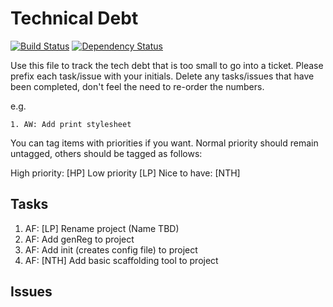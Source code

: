 # Technical Debt

[![Build Status](https://travis-ci.org/foxleigh81/ctgen.svg?branch=master)](https://travis-ci.org/foxleigh81/ctgen)
[![Dependency Status](https://gemnasium.com/foxleigh81/ctgen.svg)](https://gemnasium.com/foxleigh81/ctgen)

Use this file to track the tech debt that is too small to go into a ticket. Please prefix each task/issue with your initials. Delete any tasks/issues that have been completed, don't feel the need to re-order the numbers.

e.g.

`1. AW: Add print stylesheet`

You can tag items with priorities if you want. Normal priority should remain untagged, others should be tagged as follows:

High priority: [HP]
Low priority [LP]
Nice to have: [NTH]

## Tasks

1. AF: [LP] Rename project (Name TBD)
2. AF: Add genReg to project
3. AF: Add init (creates config file) to project
4. AF: [NTH] Add basic scaffolding tool to project

## Issues
